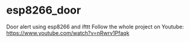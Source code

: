 # esp8266_door
Door alert using esp8266 and ifttt
Follow the whole project on Youtube: https://www.youtube.com/watch?v=nRwrv1Pfaqk
